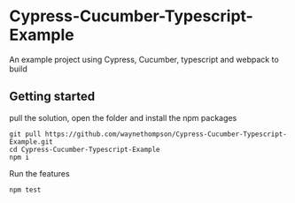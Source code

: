 # Cypress-Cucumber-Typescript-Example
An example project using Cypress, Cucumber, typescript and webpack to build


## Getting started

pull the solution, open the folder and install the npm packages
```
git pull https://github.com/waynethompson/Cypress-Cucumber-Typescript-Example.git
cd Cypress-Cucumber-Typescript-Example
npm i
```

Run the features
```
npm test
```


